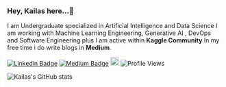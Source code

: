 ### Hey, Kailas here...👋 

I am Undergraduate specialized in Artificial Intelligence and Data Science
I am working with Machine Learning Engineering, Generative AI , DevOps and Software Engineering plus I am active within **Kaggle Community** 
In my free time i do write blogs in **Medium**. 

[![Linkedin Badge](https://img.shields.io/badge/-Linkedin-blue?style=flat-square&logo=Linkedin&logoColor=white&link=https://www.linkedin.com/in/kailas-p-sudheer-6bb244201/)](https://www.linkedin.com/in/kailas-p-sudheer-6bb244201/)    [![Medium Badge](https://img.shields.io/badge/-Medium-black?style=flat-square&logo=Medium&logoColor=white&link=https://medium.com/@kailaspsudheer)](https://medium.com/@kailaspsudheer)      [<img src="https://upload.wikimedia.org/wikipedia/commons/7/7c/Kaggle_logo.png" height="20">](https://www.kaggle.com/kailaspsudheer) ![Profile Views](https://komarev.com/ghpvc/?username=kailas711&style=plastic&color=blueviolet)

![Kailas's GitHub stats](https://github-readme-stats.vercel.app/api?username=kailas711&show_icons=true&theme=transparent)


